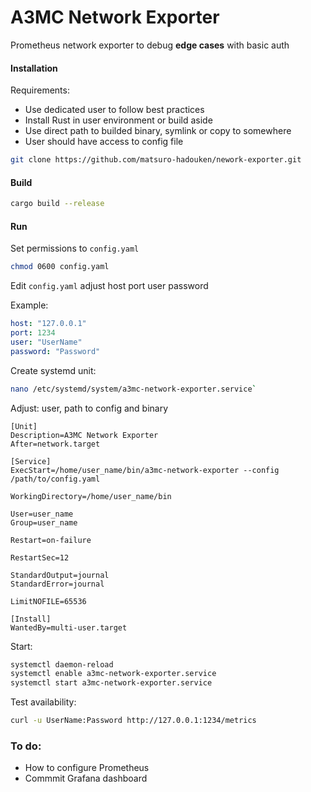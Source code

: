 # A3MC Network Exporter

Prometheus network exporter to debug **edge cases** with basic auth

#### Installation

Requirements:

* Use dedicated user to follow best practices
* Install Rust in user environment or build aside
* Use direct path to builded binary, symlink or copy to somewhere
* User should have access to config file

```bash
git clone https://github.com/matsuro-hadouken/nework-exporter.git
```

#### Build
```bash
cargo build --release
```

#### Run

Set permissions to `config.yaml`

```bash
chmod 0600 config.yaml
```
Edit `config.yaml` adjust host port user password

Example:

```yaml
host: "127.0.0.1"
port: 1234
user: "UserName"
password: "Password"
```
Create systemd unit:
```bash
nano /etc/systemd/system/a3mc-network-exporter.service`
```
Adjust: user, path to config and binary

```
[Unit]
Description=A3MC Network Exporter
After=network.target

[Service]
ExecStart=/home/user_name/bin/a3mc-network-exporter --config /path/to/config.yaml

WorkingDirectory=/home/user_name/bin

User=user_name
Group=user_name

Restart=on-failure

RestartSec=12

StandardOutput=journal
StandardError=journal

LimitNOFILE=65536

[Install]
WantedBy=multi-user.target
```
Start:
```bash
systemctl daemon-reload
systemctl enable a3mc-network-exporter.service
systemctl start a3mc-network-exporter.service
```
Test availability:
```bash
curl -u UserName:Password http://127.0.0.1:1234/metrics
```

### To do:

* How to configure Prometheus
* Commmit Grafana dashboard